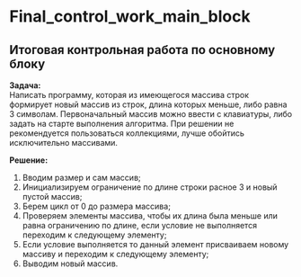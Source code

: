 # Final_control_work_main_block
## Итоговая контрольная работа по основному блоку

**Задача:**\
Написать программу, которая из имеющегося массива строк формирует новый массив из строк, длина которых меньше, либо равна 3 символам. Первоначальный массив можно ввести с клавиатуры, либо задать на старте выполнения алгоритма. При решении не рекомендуется пользоваться коллекциями, лучше обойтись исключительно массивами.

**Решение:**

1. Вводим размер и сам массив;
2. Инициализируем ограничение по длине строки расное 3 и новый пустой массив;
3. Берем цикл от 0 до размера массива;
4. Проверяем элементы массива, чтобы их длина была меньше или равна ограничению по длине, если условие не выполняется переходим к следующему элементу;
5. Если условие выполняется то данный элемент присваиваем новому массиву и переходим к следующему элементу;
6. Выводим новый массив.

